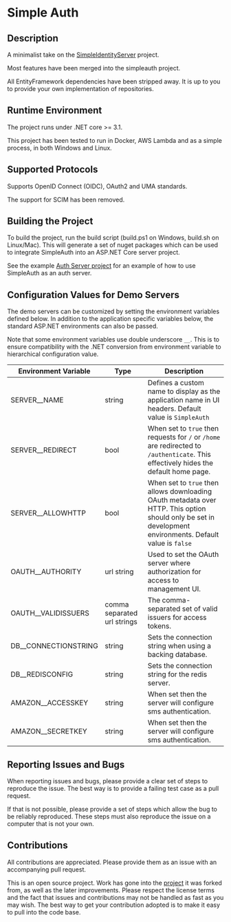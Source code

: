 # Simple Auth

## Description

A minimalist take on the [SimpleIdentityServer](https://github.com/thabart/SimpleIdentityServer) project.

Most features have been merged into the simpleauth project.

All EntityFramework dependencies have been stripped away. It is up to you to provide your own implementation of repositories.

## Runtime Environment

The project runs under .NET core >= 3.1.

This project has been tested to run in Docker, AWS Lambda and as a simple process, in both Windows and Linux.

## Supported Protocols

Supports OpenID Connect (OIDC), OAuth2 and UMA standards.

The support for SCIM has been removed.

## Building the Project

To build the project, run the build script (build.ps1 on Windows, build.sh on Linux/Mac). This will generate a set of nuget packages which can be used to integrate SimpleAuth into an ASP.NET Core server project.

See the example [Auth Server project](https://github.com/jjrdk/SimpleAuth/tree/master/src/simpleauth.authserver) for an example of how to use SimpleAuth as an auth server.

## Configuration Values for Demo Servers

The demo servers can be customized by setting the environment variables defined below. In addition to the application specific variables below, the standard ASP.NET environments can also be passed.

Note that some environment variables use double underscore ```__```. This is to ensure compatibility with the .NET conversion from environment variable to hierarchical configuration value.

|Environment Variable|Type|Description|
|---|---|---|
|SERVER__NAME|string|Defines a custom name to display as the application name in UI headers. Default value is ```SimpleAuth```|
|SERVER__REDIRECT|bool|When set to ```true``` then requests for ```/``` or ```/home``` are redirected to ```/authenticate```. This effectively hides the default home page.|
|SERVER__ALLOWHTTP|bool|When set to ```true``` then allows downloading OAuth metadata over HTTP. This option should only be set in development environments. Default value is ```false```|
|OAUTH__AUTHORITY|url string|Used to set the OAuth server where authorization for access to management UI.|
|OAUTH__VALIDISSUERS|comma separated url strings|The comma-separated set of valid issuers for access tokens.|
|DB__CONNECTIONSTRING|string|Sets the connection string when using a backing database.|
|DB__REDISCONFIG|string|Sets the connection string for the redis server.|
|AMAZON__ACCESSKEY|string|When set then the server will configure sms authentication.|
|AMAZON__SECRETKEY|string|When set then the server will configure sms authentication.|

## Reporting Issues and Bugs

When reporting issues and bugs, please provide a clear set of steps to reproduce the issue. The best way is to provide a failing test case as a pull request.

If that is not possible, please provide a set of steps which allow the bug to be reliably reproduced. These steps must also reproduce the issue on a computer that is not your own.

## Contributions

All contributions are appreciated. Please provide them as an issue with an accompanying pull request.

This is an open source project. Work has gone into the [project](https://github.com/thabart/SimpleIdentityServer) it was forked from, as well as the later improvements.
Please respect the license terms and the fact that issues and contributions may not be handled as fast as you may wish. The best way to get your contribution adopted is to make it easy to pull into the code base.
